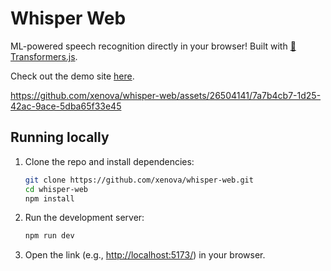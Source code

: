 # Whisper Web

ML-powered speech recognition directly in your browser! Built with [🤗 Transformers.js](https://github.com/xenova/transformers.js).

Check out the demo site [here](https://huggingface.co/spaces/Xenova/whisper-web). 



https://github.com/xenova/whisper-web/assets/26504141/7a7b4cb7-1d25-42ac-9ace-5dba65f33e45


## Running locally

1. Clone the repo and install dependencies:

    ```bash
    git clone https://github.com/xenova/whisper-web.git
    cd whisper-web
    npm install
    ```

2. Run the development server:

    ```bash
    npm run dev
    ```

3. Open the link (e.g., [http://localhost:5173/](http://localhost:5173/)) in your browser.
